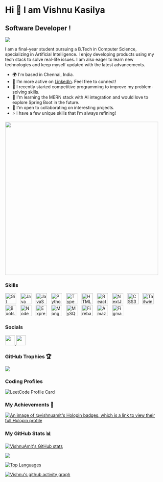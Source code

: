 Hi 👋 I am Vishnu Kasilya
======================================================================================================================================

Software Developer !
---------------
![](https://komarev.com/ghpvc/?username=VishnuAmit&color=green)


I am a final-year student pursuing a B.Tech in Computer Science, specializing in Artificial Intelligence. I enjoy developing products using my tech stack to solve real-life issues. I am also eager to learn new technologies and keep myself updated with the latest advancements.

* 🌍  I'm based in Chennai, India.
* 🔗  I’m more active on [LinkedIn](https://www.linkedin.com/in/vishnukasilya/). Feel free to connect!
* 🚀  I recently started competitive programming to improve my problem-solving skills.
* 🧠  I'm learning the MERN stack with AI integration and would love to explore Spring Boot in the future.
* 🤝  I'm open to collaborating on interesting projects.
* ⚡ I have a few unique skills that I’m always refining!

<img src="https://user-images.githubusercontent.com/74038190/225813708-98b745f2-7d22-48cf-9150-083f1b00d6c9.gif" width="500">

### Skills
<p align="left">
    <a href="https://git-scm.com/" target="_blank" rel="noreferrer" style="margin-right: 10px;"><img src="https://raw.githubusercontent.com/danielcranney/readme-generator/main/public/icons/skills/git-colored.svg" width="36" height="36" alt="Git" /></a>
    <a href="https://www.oracle.com/java/" target="_blank" rel="noreferrer" style="margin-right: 10px;"><img src="https://raw.githubusercontent.com/danielcranney/readme-generator/main/public/icons/skills/java-colored.svg" width="36" height="36" alt="Java" /></a>
    <a href="https://developer.mozilla.org/en-US/docs/Web/JavaScript" target="_blank" rel="noreferrer" style="margin-right: 10px;"><img src="https://raw.githubusercontent.com/danielcranney/readme-generator/main/public/icons/skills/javascript-colored.svg" width="36" height="36" alt="JavaScript" /></a>
    <a href="https://www.python.org/" target="_blank" rel="noreferrer" style="margin-right: 10px;"><img src="https://raw.githubusercontent.com/danielcranney/readme-generator/main/public/icons/skills/python-colored.svg" width="36" height="36" alt="Python" /></a>
    <a href="https://www.typescriptlang.org/" target="_blank" rel="noreferrer" style="margin-right: 10px;"><img src="https://raw.githubusercontent.com/danielcranney/readme-generator/main/public/icons/skills/typescript-colored.svg" width="36" height="36" alt="TypeScript" /></a>
    <a href="https://developer.mozilla.org/en-US/docs/Glossary/HTML5" target="_blank" rel="noreferrer" style="margin-right: 10px;"><img src="https://raw.githubusercontent.com/danielcranney/readme-generator/main/public/icons/skills/html5-colored.svg" width="36" height="36" alt="HTML5" /></a>
    <a href="https://reactjs.org/" target="_blank" rel="noreferrer" style="margin-right: 10px;"><img src="https://raw.githubusercontent.com/danielcranney/readme-generator/main/public/icons/skills/react-colored.svg" width="36" height="36" alt="React" /></a>
    <a href="https://nextjs.org/docs" target="_blank" rel="noreferrer" style="margin-right: 10px;"><img src="https://raw.githubusercontent.com/danielcranney/readme-generator/main/public/icons/skills/nextjs-colored.svg" width="36" height="36" alt="NextJs" /></a>
    <a href="https://www.w3.org/TR/CSS/#css" target="_blank" rel="noreferrer" style="margin-right: 10px;"><img src="https://raw.githubusercontent.com/danielcranney/readme-generator/main/public/icons/skills/css3-colored.svg" width="36" height="36" alt="CSS3" /></a>
    <a href="https://tailwindcss.com/" target="_blank" rel="noreferrer" style="margin-right: 10px;"><img src="https://raw.githubusercontent.com/danielcranney/readme-generator/main/public/icons/skills/tailwindcss-colored.svg" width="36" height="36" alt="TailwindCSS" /></a>
    <a href="https://getbootstrap.com/" target="_blank" rel="noreferrer" style="margin-right: 10px;"><img src="https://raw.githubusercontent.com/danielcranney/readme-generator/main/public/icons/skills/bootstrap-colored.svg" width="36" height="36" alt="Bootstrap" /></a>
    <a href="https://nodejs.org/en/" target="_blank" rel="noreferrer" style="margin-right: 10px;"><img src="https://raw.githubusercontent.com/danielcranney/readme-generator/main/public/icons/skills/nodejs-colored.svg" width="36" height="36" alt="NodeJS" /></a>
    <a href="https://expressjs.com/" target="_blank" rel="noreferrer" style="margin-right: 10px;"><img src="https://raw.githubusercontent.com/danielcranney/readme-generator/main/public/icons/skills/express-colored.svg" width="36" height="36" alt="Express" /></a>
    <a href="https://www.mongodb.com/" target="_blank" rel="noreferrer" style="margin-right: 10px;"><img src="https://raw.githubusercontent.com/danielcranney/readme-generator/main/public/icons/skills/mongodb-colored.svg" width="36" height="36" alt="MongoDB" /></a>
    <a href="https://www.mysql.com/" target="_blank" rel="noreferrer" style="margin-right: 10px;"><img src="https://raw.githubusercontent.com/danielcranney/readme-generator/main/public/icons/skills/mysql-colored.svg" width="36" height="36" alt="MySQL" /></a>
    <a href="https://firebase.google.com/" target="_blank" rel="noreferrer" style="margin-right: 10px;"><img src="https://raw.githubusercontent.com/danielcranney/readme-generator/main/public/icons/skills/firebase-colored.svg" width="36" height="36" alt="Firebase" /></a>
    <a href="https://aws.amazon.com" target="_blank" rel="noreferrer" style="margin-right: 10px;"><img src="https://raw.githubusercontent.com/danielcranney/readme-generator/main/public/icons/skills/aws-colored.svg" width="36" height="36" alt="Amazon Web Services" /></a>
    <a href="https://www.figma.com/" target="_blank" rel="noreferrer" style="margin-right: 10px;"><img src="https://raw.githubusercontent.com/danielcranney/readme-generator/main/public/icons/skills/figma-colored.svg" width="36" height="36" alt="Figma" /></a>
</p>

### Socials

<p align="left"> <a href="https://www.github.com/VishnuAmit" target="_blank" rel="noreferrer"> <picture> <source media="(prefers-color-scheme: dark)" srcset="https://raw.githubusercontent.com/danielcranney/readme-generator/main/public/icons/socials/github-dark.svg" /> <source media="(prefers-color-scheme: light)" srcset="https://raw.githubusercontent.com/danielcranney/readme-generator/main/public/icons/socials/github.svg" /> <img src="https://raw.githubusercontent.com/danielcranney/readme-generator/main/public/icons/socials/github.svg" width="32" height="32" /> </picture> </a> <a href="https://www.linkedin.com/in/VishnuKasilya" target="_blank" rel="noreferrer"> <picture> <source media="(prefers-color-scheme: dark)" srcset="https://raw.githubusercontent.com/danielcranney/readme-generator/main/public/icons/socials/linkedin-dark.svg" /> <source media="(prefers-color-scheme: light)" srcset="https://raw.githubusercontent.com/danielcranney/readme-generator/main/public/icons/socials/linkedin.svg" /> <img src="https://raw.githubusercontent.com/danielcranney/readme-generator/main/public/icons/socials/linkedin.svg" width="32" height="32" /> </picture> </a></p>


###  GitHub Trophies 🏆

<img src="https://github-profile-trophy.vercel.app/?username=vishnuamit&theme=juicyfresh&no-bg=true" />




### Coding Profiles
<img src="https://leetcard.jacoblin.cool/VishnuKasilya?ext=contest" alt="LeetCode Profile Card" />
<!-- <img src="https://codechef-readme-stats.onrender.com/vishnukasilya?v=1" alt="vishnu_codechef"/> -->
<!--![Codeforces Stats](https://codeforces-readme-stats.vercel.app/api/card?username=vishnu_2510) -->



### My Achievements 📛
[![An image of @vishnuamit's Holopin badges, which is a link to view their full Holopin profile](https://holopin.me/vishnuamit)](https://holopin.io/@vishnuamit)

### My GitHub Stats 📊


<a href="http://www.github.com/VishnuAmit"><img src="https://github-readme-stats.vercel.app/api?username=VishnuAmit&show_icons=true&hide=&count_private=true&title_color=0891b2&text_color=ffffff&icon_color=0891b2&bg_color=1c1917&hide_border=true&show_icons=true" alt="VishnuAmit's GitHub stats" /></a>

<a href="http://www.github.com/VishnuAmit"><img src="https://github-readme-streak-stats.herokuapp.com/?user=VishnuAmit&stroke=ffffff&background=1c1917&ring=0891b2&fire=0891b2&currStreakNum=ffffff&currStreakLabel=0891b2&sideNums=ffffff&sideLabels=ffffff&dates=ffffff&hide_border=true" /></a>

<a href="https://github.com/VishnuAmit" align="left"><img src="https://github-readme-stats.vercel.app/api/top-langs/?username=VishnuAmit&langs_count=10&title_color=0891b2&text_color=ffffff&icon_color=0891b2&bg_color=1c1917&hide_border=true&locale=en&custom_title=Top%20%Languages" alt="Top Languages" /></a>

[![Vishnu's github activity graph](https://github-readme-activity-graph.vercel.app/graph?username=VishnuAmit&theme=github-compact)](https://github.com/ashutosh00710/github-readme-activity-graph)



<!---
VishnuAmit/VishnuAmit is a ✨ special ✨ repository because its `README.md` (this file) appears on your GitHub profile.
You can click the Preview link to take a look at your changes.
--->
